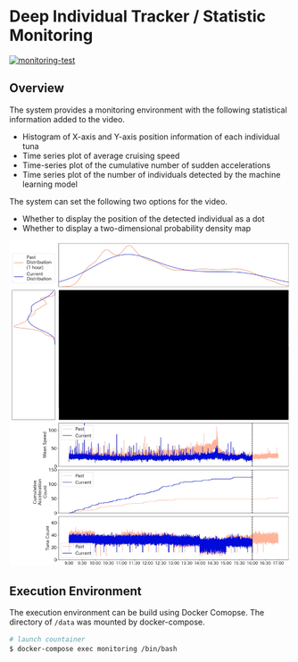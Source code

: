 # Deep Individual Tracker / Statistic Monitoring
[![monitoring-test](https://github.com/kenya-sk/deep-individual-tracker/actions/workflows/monitoring_test.yaml/badge.svg)](https://github.com/kenya-sk/deep-individual-tracker/actions/workflows/monitoring_test.yaml)

## Overview

The system provides a monitoring environment with the following statistical information added to the video.
- Histogram of X-axis and Y-axis position information of each individual tuna
- Time series plot of average cruising speed
- Time-series plot of the cumulative number of sudden accelerations
- Time series plot of the number of individuals detected by the machine learning model

The system can set the following two options for the video.
- Whether to display the position of the detected individual as a dot
- Whether to display a two-dimensional probability density map

![montering_example](data/document/monitoring_example.png)

## Execution Environment
The execution environment can be build using Docker Comopse. The directory of `/data` was mounted by docker-compose.

``` bash
# launch countainer
$ docker-compose exec monitoring /bin/bash
```